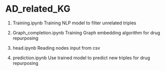 # AD_related_KG



1. Training.ipynb
 Training NLP model to filter unrelated triples 
 
 
2. Graph_completion.ipynb
Training Graph embedding algorithm for drug repurposing

3. head.ipynb 
Reading nodes input from csv

4. prediction.ipynb
Use trained model to predict new triples for drug repurposing

